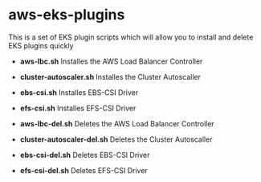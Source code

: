 # aws-eks-plugins
This is a set of EKS plugin scripts which will allow you to install and delete EKS plugins quickly

- **aws-lbc.sh** Installes the AWS Load Balancer Controller
- **cluster-autoscaler.sh** Installes the Cluster Autoscaller
- **ebs-csi.sh** Installes EBS-CSI Driver
- **efs-csi.sh** Installes EFS-CSI Driver

- **aws-lbc-del.sh** Deletes the AWS Load Balancer Controller
- **cluster-autoscaler-del.sh** Deletes the Cluster Autoscaller
- **ebs-csi-del.sh** Deletes EBS-CSI Driver
- **efs-csi-del.sh** Deletes EFS-CSI Driver
